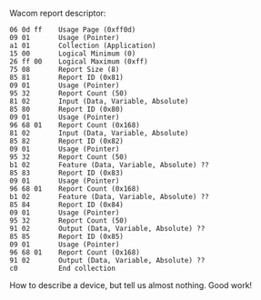 
Wacom report descriptor:

    06 0d ff    Usage Page (0xff0d)
    09 01       Usage (Pointer)
    a1 01       Collection (Application)
    15 00       Logical Minimum (0)
    26 ff 00    Logical Maximum (0xff)
    75 08       Report Size (8)
    85 81       Report ID (0x81)
    09 01       Usage (Pointer)
    95 32       Report Count (50)
    81 02       Input (Data, Variable, Absolute)
    85 80       Report ID (0x80)
    09 01       Usage (Pointer)
    96 68 01    Report Count (0x168)
    81 02       Input (Data, Variable, Absolute)
    85 82       Report ID (0x82)
    09 01       Usage (Pointer)
    95 32       Report Count (50)
    b1 02       Feature (Data, Variable, Absolute) ??
    85 83       Report ID (0x83)
    09 01       Usage (Pointer)
    96 68 01    Report Count (0x168)
    b1 02       Feature (Data, Variable, Absolute) ??
    85 84       Report ID (0x84)
    09 01       Usage (Pointer)
    95 32       Report Count (50)
    91 02       Output (Data, Variable, Absolute) ??
    85 85       Report ID (0x85)
    09 01       Usage (Pointer)
    96 68 01    Report Count (0x168)
    91 02       Output (Data, Variable, Absolute) ??
    c0          End collection
    
How to describe a device, but tell us almost nothing. Good work!
